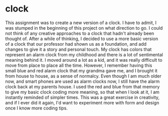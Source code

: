 # clock
This assignment was to create a new version of a clock. I have to admit, I was stumped in the beginning of this project on what direction to go. I could not think of any creative approaches to a clock that hadn't already been thought of. After a while of thinking, I decided to use a more basic version of a clock that our professor had shown us as a foundation, and add changes to give it a story and personal touch. My clock has colors that represent an alarm clock from my childhood and there is a lot of sentimental meaning behind it. I moved around a lot as a kid, and it was really difficult to move from place to place all the time. However, I remember having this small blue and red alarm clock that my grandma gave me, and I brought it from house to house, as a sense of normalcy. Even though I am much older now, and smart phones are used as alarm clocks now, I still have the alarm clock back at my parents house. I used the red and blue from that memory to give my basic clock coding more meaning, so that when I look at it, I am instantly reminded of simpler times. This was a great exercise in creativity, and if I ever did it again, I'd want to experiment more with form and design once I know more coding tips.
